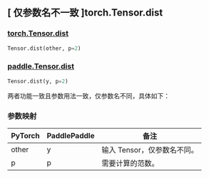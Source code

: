 ## [ 仅参数名不一致 ]torch.Tensor.dist

### [torch.Tensor.dist](https://pytorch.org/docs/stable/generated/torch.Tensor.dist.html?highlight=dist#torch.Tensor.dist)

```python
Tensor.dist(other, p=2)
```

### [paddle.Tensor.dist](https://www.paddlepaddle.org.cn/documentation/docs/zh/develop/api/paddle/Tensor_cn.html#dist-y-p-2)

```python
Tensor.dist(y, p=2)
```

两者功能一致且参数用法一致，仅参数名不同，具体如下：

### 参数映射

| PyTorch | PaddlePaddle | 备注                        |
| ------- | ------------ | --------------------------- |
| other   | y            | 输入 Tensor，仅参数名不同。 |
| p       | p            | 需要计算的范数。            |
